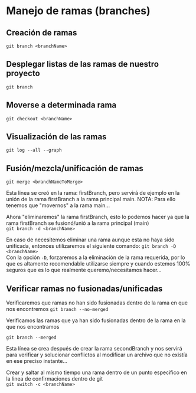 # Manejo de ramas (branches)  

## Creación de ramas  
`git branch <branchName>`

## Desplegar listas de las ramas de nuestro proyecto  
`git branch`

## Moverse a determinada rama  
`git checkout <branchName>`

## Visualización de las ramas
`git log --all --graph`

## Fusión/mezcla/unificación de ramas  
`git merge <branchNameToMerge>`

Esta linea se creó en la rama: firstBranch, pero servirá de ejemplo en la unión de la rama firstBranch a la rama principal main. NOTA: Para ello tenemos que "movernos" a la rama main...  

Ahora "eliminaremos" la rama firstBranch, esto lo podemos hacer ya que la rama firstBranch se fusionó/unió a la rama principal (main)  
`git branch -d <branchName>`  

En caso de necesitemos eliminar una rama aunque esta no haya sido unificada, entonces utilizaremos el siguiente comando:
`git branch -D <branchName>`  
Con la opción `-D`, forzaremos a la eliminación de la rama requerida, por lo que es altamente recomendable utilizarse siempre y cuando estemos 100% seguros que es lo que realmente queremo/necesitamos hacer...

## Verificar ramas no fusionadas/unificadas  

Verificaremos que ramas no han sido fusionadas dentro de la rama en que nos encontremos
`git branch --no-merged`

Verificamos las ramas que ya han sido fusionadas dentro de la rama en la que nos encontramos  

`git branch --merged`

Esta línea se crea después de crear la rama secondBranch y nos servirá para verificar y solucionar conflictos al modificar un archivo que no existía en ese preciso instante...

Crear y saltar al mismo tiempo una rama dentro de un punto específico en la linea de confirmaciones dentro de git  
`git switch -c <branchName>`